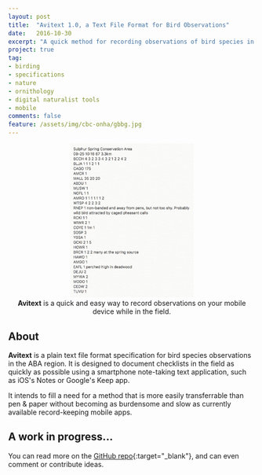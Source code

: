 ```yaml
---
layout: post
title:  "Avitext 1.0, a Text File Format for Bird Observations"
date:   2016-10-30
excerpt: "A quick method for recording observations of bird species in the field on a mobile device with just a plain text note-taking app."
project: true
tag:
- birding
- specifications
- nature
- ornithology
- digital naturalist tools
- mobile
comments: false
feature: /assets/img/cbc-onha/gbbg.jpg
---
```

<div style="text-align:center;"><img src="/assets/img/avitext-sample.png" style="width:50%;" /></div>  
<center><b>Avitext</b> is a quick and easy way to record observations on your mobile device while in the field.</center>
      
## About
**Avitext** is a plain text file format specification for bird species observations in the ABA region. It is designed to document checklists in the field as quickly as possible using a smartphone note-taking text application, such as iOS's Notes or Google's Keep app.

It intends to fill a need for a method that is more easily transferrable than pen & paper without becoming as burdensome and slow as currently available record-keeping mobile apps.

## A work in progress...

You can read more on the [GitHub repo](https://github.com/rgeraldporter/avitext-spec){:target="_blank"}, and can even comment or contribute ideas.
